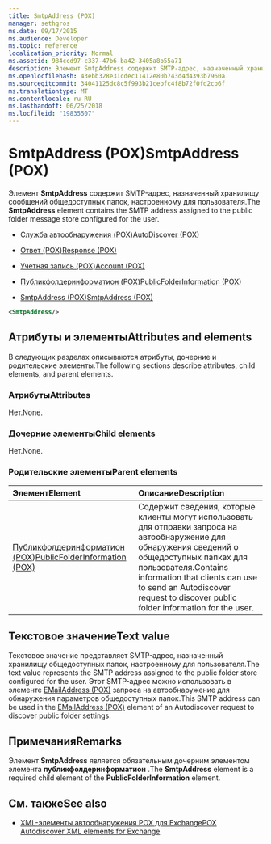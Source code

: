 ```yaml
---
title: SmtpAddress (POX)
manager: sethgros
ms.date: 09/17/2015
ms.audience: Developer
ms.topic: reference
localization_priority: Normal
ms.assetid: 984ccd97-c337-47b6-ba42-3405a8b55a71
description: Элемент SmtpAddress содержит SMTP-адрес, назначенный хранилищу сообщений общедоступных папок, настроенному для пользователя.
ms.openlocfilehash: 43ebb328e31cdec11412e80b743d4d4393b7960a
ms.sourcegitcommit: 34041125dc8c5f993b21cebfc4f8b72f0fd2cb6f
ms.translationtype: MT
ms.contentlocale: ru-RU
ms.lasthandoff: 06/25/2018
ms.locfileid: "19835507"
---
```

# <a name="smtpaddress-pox"></a><span data-ttu-id="11165-103">SmtpAddress (POX)</span><span class="sxs-lookup"><span data-stu-id="11165-103">SmtpAddress (POX)</span></span>

<span data-ttu-id="11165-104">Элемент **SmtpAddress** содержит SMTP-адрес, назначенный хранилищу сообщений общедоступных папок, настроенному для пользователя.</span><span class="sxs-lookup"><span data-stu-id="11165-104">The **SmtpAddress** element contains the SMTP address assigned to the public folder message store configured for the user.</span></span> 
  
- [<span data-ttu-id="11165-105">Служба автообнаружения (POX)</span><span class="sxs-lookup"><span data-stu-id="11165-105">AutoDiscover (POX)</span></span>](autodiscover-pox.md)
  
- [<span data-ttu-id="11165-106">Ответ (POX)</span><span class="sxs-lookup"><span data-stu-id="11165-106">Response (POX)</span></span>](response-pox.md)
  
- [<span data-ttu-id="11165-107">Учетная запись (POX)</span><span class="sxs-lookup"><span data-stu-id="11165-107">Account (POX)</span></span>](account-pox.md)
  
- [<span data-ttu-id="11165-108">Публикфолдеринформатион (POX)</span><span class="sxs-lookup"><span data-stu-id="11165-108">PublicFolderInformation (POX)</span></span>](publicfolderinformation-pox.md)
  
- [<span data-ttu-id="11165-109">SmtpAddress (POX)</span><span class="sxs-lookup"><span data-stu-id="11165-109">SmtpAddress (POX)</span></span>](smtpaddress-pox.md)
  
```XML
<SmtpAddress/>
```

## <a name="attributes-and-elements"></a><span data-ttu-id="11165-110">Атрибуты и элементы</span><span class="sxs-lookup"><span data-stu-id="11165-110">Attributes and elements</span></span>

<span data-ttu-id="11165-111">В следующих разделах описываются атрибуты, дочерние и родительские элементы.</span><span class="sxs-lookup"><span data-stu-id="11165-111">The following sections describe attributes, child elements, and parent elements.</span></span>
  
### <a name="attributes"></a><span data-ttu-id="11165-112">Атрибуты</span><span class="sxs-lookup"><span data-stu-id="11165-112">Attributes</span></span>

<span data-ttu-id="11165-113">Нет.</span><span class="sxs-lookup"><span data-stu-id="11165-113">None.</span></span>
  
### <a name="child-elements"></a><span data-ttu-id="11165-114">Дочерние элементы</span><span class="sxs-lookup"><span data-stu-id="11165-114">Child elements</span></span>

<span data-ttu-id="11165-115">Нет.</span><span class="sxs-lookup"><span data-stu-id="11165-115">None.</span></span>
  
### <a name="parent-elements"></a><span data-ttu-id="11165-116">Родительские элементы</span><span class="sxs-lookup"><span data-stu-id="11165-116">Parent elements</span></span>

|<span data-ttu-id="11165-117">**Элемент**</span><span class="sxs-lookup"><span data-stu-id="11165-117">**Element**</span></span>|<span data-ttu-id="11165-118">**Описание**</span><span class="sxs-lookup"><span data-stu-id="11165-118">**Description**</span></span>|
|:-----|:-----|
|[<span data-ttu-id="11165-119">Публикфолдеринформатион (POX)</span><span class="sxs-lookup"><span data-stu-id="11165-119">PublicFolderInformation (POX)</span></span>](publicfolderinformation-pox.md) <br/> |<span data-ttu-id="11165-120">Содержит сведения, которые клиенты могут использовать для отправки запроса на автообнаружение для обнаружения сведений о общедоступных папках для пользователя.</span><span class="sxs-lookup"><span data-stu-id="11165-120">Contains information that clients can use to send an Autodiscover request to discover public folder information for the user.</span></span>  <br/> |
   
## <a name="text-value"></a><span data-ttu-id="11165-121">Текстовое значение</span><span class="sxs-lookup"><span data-stu-id="11165-121">Text value</span></span>

<span data-ttu-id="11165-122">Текстовое значение представляет SMTP-адрес, назначенный хранилищу общедоступных папок, настроенному для пользователя.</span><span class="sxs-lookup"><span data-stu-id="11165-122">The text value represents the SMTP address assigned to the public folder store configured for the user.</span></span> <span data-ttu-id="11165-123">Этот SMTP-адрес можно использовать в элементе [EMailAddress (POX)](emailaddress-pox.md) запроса на автообнаружение для обнаружения параметров общедоступных папок.</span><span class="sxs-lookup"><span data-stu-id="11165-123">This SMTP address can be used in the [EMailAddress (POX)](emailaddress-pox.md) element of an Autodiscover request to discover public folder settings.</span></span> 
  
## <a name="remarks"></a><span data-ttu-id="11165-124">Примечания</span><span class="sxs-lookup"><span data-stu-id="11165-124">Remarks</span></span>

<span data-ttu-id="11165-125">Элемент **SmtpAddress** является обязательным дочерним элементом элемента **публикфолдеринформатион** .</span><span class="sxs-lookup"><span data-stu-id="11165-125">The **SmtpAddress** element is a required child element of the **PublicFolderInformation** element.</span></span> 
  
## <a name="see-also"></a><span data-ttu-id="11165-126">См. также</span><span class="sxs-lookup"><span data-stu-id="11165-126">See also</span></span>

- [<span data-ttu-id="11165-127">XML-элементы автообнаружения POX для Exchange</span><span class="sxs-lookup"><span data-stu-id="11165-127">POX Autodiscover XML elements for Exchange</span></span>](pox-autodiscover-xml-elements-for-exchange.md)

